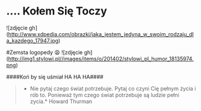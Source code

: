 # .... Kołem Się Toczy  #
![zdjęcie gh] (http://www.xdpedia.com/obrazki/jaka_jestem_jedyna_w_swoim_rodzaju_dla_kazdego_17947.jpg)

#Zemsta logopedy :weary:
![zdjęcie gh] (http://img1.stylowi.pl//images/items/o/201402/stylowi_pl_humor_18135974.png)

####Koń by się uśmiał HA HA HA####

>* Nie pytaj czego świat potrzebuje. Pytaj co czyni Cię pełnym życia i rób to. Ponieważ tym czego świat potrzebuje są ludzie pełni zycia.* Howard Thurman




